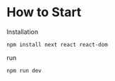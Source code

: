 # How to Start
Installation
```shell
npm install next react react-dom
```
run
```shell
npm run dev
```
